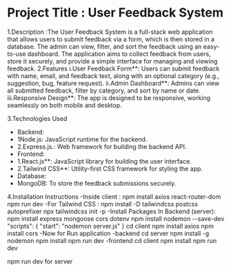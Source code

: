 # Project Title : User Feedback System

1.Description :The User Feedback System is a full-stack web application that allows users to submit feedback via a form, which is then stored in a database. The admin can view, filter, and sort the feedback using an easy-to-use dashboard. The application aims to collect feedback from users, store it securely, and provide a simple interface for managing and viewing feedback.
2.Features
i.User Feedback Form**: Users can submit feedback with name, email, and feedback text, along with an optional category (e.g., suggestion, bug, feature request).
ii.Admin Dashboard**: Admins can view all submitted feedback, filter by category, and sort by name or date.
iii.Responsive Design**: The app is designed to be responsive, working seamlessly on both mobile and desktop.

3.Technologies Used
- Backend:
- 1Node.js: JavaScript runtime for the backend.
- 2.Express.js.: Web framework for building the backend API.
- Frontend:
- 1.React.js**: JavaScript library for building the user interface.
- 2.Tailwind CSS**: Utility-first CSS framework for styling the app.
- Database:
- MongoDB: To store the feedback submissions securely.

4.Installation Instructions
-Inside client :
npm install axios react-router-dom
npm run dev
-For Tailwind CSS :
npm install -D tailwindcss postcss autoprefixer
npx tailwindcss init -p
-Install Packages In Backend (server):
npm install express mongoose cors dotenv
npm install nodemon --save-dev
"scripts": {
  "start": "nodemon server.js"
}
cd client
npm install axios
npm install cors
-Now for Run application 
-backend
cd server
npm install -g nodemon
npm install
npm run dev
-frontend
cd client
npm install
npm run dev

npm run dev for server

